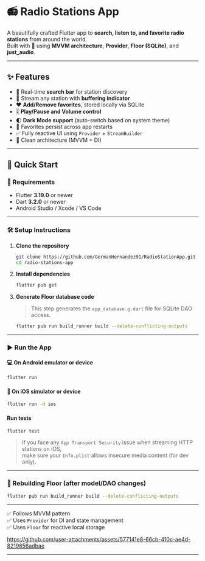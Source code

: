 # 📻 Radio Stations App

A beautifully crafted Flutter app to **search, listen to, and favorite radio stations** from around the world.  
Built with 💙 using **MVVM architecture**, **Provider**, **Floor (SQLite)**, and **just_audio**.

---

## ✨ Features

- 🔎 Real-time **search bar** for station discovery
- 📡 Stream any station with **buffering indicator**
- ❤️ **Add/Remove favorites**, stored locally via SQLite
- 🎚️ **Play/Pause and Volume control**
- 🌓 **Dark Mode support** (auto-switch based on system theme)
- 💾 Favorites persist across app restarts
- ✅ Fully reactive UI using `Provider` + `StreamBuilder`
- 🚀 Clean architecture (MVVM + DI)

---

## 🚀 Quick Start

### 🔧 Requirements

- Flutter **3.19.0** or newer
- Dart **3.2.0** or newer
- Android Studio / Xcode / VS Code

---

### 🛠 Setup Instructions

1. **Clone the repository**

   ```bash
   git clone https://github.com/GermanHernandez91/RadioStationApp.git
   cd radio-stations-app
   ```

2. **Install dependencies**

   ```bash
   flutter pub get
   ```

3. **Generate Floor database code**

   > This step generates the `app_database.g.dart` file for SQLite DAO access.

   ```bash
   flutter pub run build_runner build --delete-conflicting-outputs
   ```

---

### ▶️ Run the App

#### 💻 On Android emulator or device

```bash
flutter run
```

#### 🍎 On iOS simulator or device

```bash
flutter run -d ios
```

#### Run tests

```bash
flutter test
```

> If you face any `App Transport Security` issue when streaming HTTP stations on iOS,  
> make sure your `Info.plist` allows insecure media content (for dev only).

---

### 🔁 Rebuilding Floor (after model/DAO changes)

```bash
flutter pub run build_runner build --delete-conflicting-outputs
```

---

✅ Follows MVVM pattern  
✅ Uses `Provider` for DI and state management  
✅ Uses `Floor` for reactive local storage


https://github.com/user-attachments/assets/577141e8-66cb-410c-ae4d-8219856adbae




---

